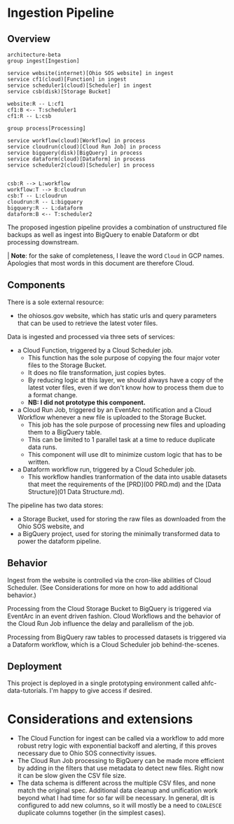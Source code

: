 # Ingestion Pipeline

## Overview

```mermaid
architecture-beta
group ingest[Ingestion]

service website(internet)[Ohio SOS website] in ingest
service cf1(cloud)[Function] in ingest
service scheduler1(cloud)[Scheduler] in ingest
service csb(disk)[Storage Bucket]

website:R -- L:cf1
cf1:B <-- T:scheduler1
cf1:R -- L:csb

group process[Processing]

service workflow(cloud)[Workflow] in process
service cloudrun(cloud)[Cloud Run Job] in process
service bigquery(disk)[BigQuery] in process
service dataform(cloud)[Dataform] in process
service scheduler2(cloud)[Scheduler] in process


csb:R --> L:workflow
workflow:T --> B:cloudrun
csb:T -- L:cloudrun
cloudrun:R -- L:bigquery
bigquery:R -- L:dataform
dataform:B <-- T:scheduler2
```

The proposed ingestion pipeline provides a combination of unstructured file backups as well as ingest into BigQuery to enable Dataform or dbt processing downstream.

| **Note**: for the sake of completeness, I leave the word `Cloud` in GCP names. Apologies that most words in this document are therefore Cloud.

## Components

There is a sole external resource:

- the ohiosos.gov website, which has static urls and query parameters that can be used to retrieve the latest voter files.

Data is ingested and processed via three sets of services:

- a Cloud Function, triggered by a Cloud Scheduler job.
  - This function has the sole purpose of copying the four major voter files to the Storage Bucket.
  - It does no file transformation, just copies bytes.
  - By reducing logic at this layer, we should always have a copy of the latest voter files, even if we don't know how to process them due to a format change.
  - **NB: I did not prototype this component.**
- a Cloud Run Job, triggered by an EventArc notification and a Cloud Workflow whenever a new file is uploaded to the Storage Bucket.
  - This job has the sole purpose of processing new files and uploading them to a BigQuery table.
  - This can be limited to 1 parallel task at a time to reduce duplicate data runs.
  - This component will use dlt to minimize custom logic that has to be written.
- a Dataform workflow run, triggered by a Cloud Scheduler job.
  - This workflow handles tranformation of the data into usable datasets that meet the requirements of the [PRD](00 PRD.md) and the [Data Structure](01 Data Structure.md).

The pipeline has two data stores:

- a Storage Bucket, used for storing the raw files as downloaded from the Ohio SOS website, and
- a BigQuery project, used for storing the minimally transformed data to power the dataform pipeline.

## Behavior

Ingest from the website is controlled via the cron-like abilities of Cloud Scheduler. (See Considerations for more on how to add additional behavior.)

Processing from the Cloud Storage Bucket to BigQuery is triggered via EventArc in an event driven fashion. Cloud Workflows and the behavior of the Cloud Run Job influence the delay and parallelism of the job.

Processing from BigQuery raw tables to processed datasets is triggered via a Dataform workflow, which is a Cloud Scheduler job behind-the-scenes.

## Deployment

This project is deployed in a single prototyping environment called ahfc-data-tutorials. I'm happy to give access if desired.

# Considerations and extensions

- The Cloud Function for ingest can be called via a workflow to add more robust retry logic with exponential backoff and alerting, if this proves necessary due to Ohio SOS connectivity issues.
- The Cloud Run Job processing to BigQuery can be made more efficient by adding in the filters that use metadata to detect new files. Right now it can be slow given the CSV file size.
- The data schema is different across the multiple CSV files, and none match the original spec. Additional data cleanup and unification work beyond what I had time for so far will be necessary. In general, dlt is configured to add new columns, so it will mostly be a need to `COALESCE` duplicate columns together (in the simplest cases).
